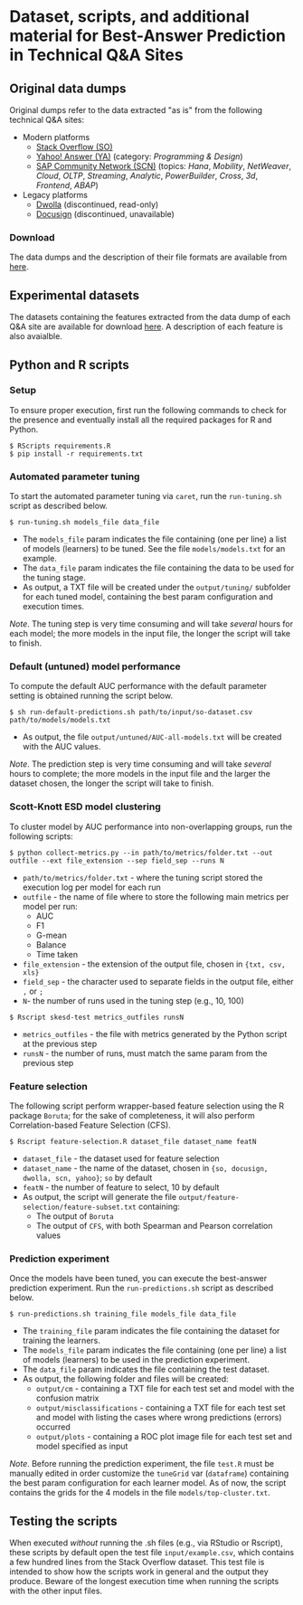 # Dataset, scripts, and additional material for Best-Answer Prediction in Technical Q&A Sites

## Original data dumps
Original dumps refer to the data extracted "as is" from the following technical Q&A sites:
* Modern platforms
  * [Stack Overflow (SO)](https://www.stackoverflow.com) 
  * [Yahoo! Answer (YA)](https://answers.yahoo.com/dir/index?sid=396545663&link=list) (category: _Programming & Design_)
  * [SAP Community Network (SCN)](https://www.sap.com/community.html) (topics: _Hana_, _Mobility_, _NetWeaver_, _Cloud_, _OLTP_, _Streaming_, _Analytic_, _PowerBuilder_, _Cross_, _3d_, _Frontend_, _ABAP_)
* Legacy platforms
  * [Dwolla](https://discuss.dwolla.com/c/api-support) (discontinued, read-only)
  * [Docusign](https://www.docusign.com) (discontinued, unavailable)

### Download
The data dumps and the description of their file formats are available from [here](https://github.com/collab-uniba/dataset_best-answers_emse/tree/master/dumps).

## Experimental datasets
The datasets containing the features extracted from the data dump of each Q&A site are available for download [here](https://github.com/collab-uniba/dataset_best-answers_emse/tree/master/input).
A description of each feature is also avaialble.

## Python and  R scripts
### Setup
To ensure proper execution, first run the following commands to check for the presence and eventually install all the required packages for R and Python.
```
$ RScripts requirements.R
$ pip install -r requirements.txt
```

### Automated parameter tuning
To start the automated parameter tuning via `caret`, run the `run-tuning.sh` script as described below. 
```
$ run-tuning.sh models_file data_file
```
* The `models_file` param indicates the file containing (one per line) a list of models (learners) to be tuned. See the file `models/models.txt` for an example.
* The `data_file` param indicates the file containing the data to be used for the tuning stage.
* As output, a TXT file will be created under the `output/tuning/` subfolder for each tuned model, containing the best param configuration and execution times.

_Note_. The tuning step is very time consuming and will take _several_ hours for each model; the more models in the input file, the longer the script will take to finish.

### Default (untuned) model performance
To compute the default AUC performance with the default parameter setting is obtained running the script below.
```
$ sh run-default-predictions.sh path/to/input/so-dataset.csv path/to/models/models.txt
```
* As output, the file `output/untuned/AUC-all-models.txt` will be created with the AUC values.

_Note_. The prediction step is very time consuming and will take _several_ hours to complete; the more models in the input file and the larger the dataset chosen, the longer the script will take to finish.

### Scott-Knott ESD model clustering 
To cluster model by AUC performance into non-overlapping groups, run the following scripts:
```
$ python collect-metrics.py --in path/to/metrics/folder.txt --out outfile --ext file_extension --sep field_sep --runs N
```
* `path/to/metrics/folder.txt` - where the tuning script stored the execution log per model for each run 
* `outfile` - the name of file where to store the following main metrics per model per run:
  - AUC
  - F1
  - G-mean
  - Balance
  - Time taken
* `file_extension` - the extension of the output file, chosen in `{txt, csv, xls}`
* `field_sep` - the character used to separate fields in the output file, either `,` or `;`
* `N`- the number of runs used in the tuning step (e.g., 10, 100)

```
$ Rscript skesd-test metrics_outfiles runsN 
```
* `metrics_outfiles` - the file with metrics generated by the Python script at the previous step
* `runsN` - the number of runs, must match the same param from the previous step 

### Feature selection
The following script perform wrapper-based feature selection using the R package `Boruta`; for the sake of completeness, it will also perform Correlation-based Feature Selection (CFS).
```
$ Rscript feature-selection.R dataset_file dataset_name featN
```
* `dataset_file` - the dataset used for feature selection
* `dataset_name` - the name of the dataset, chosen in `{so, docusign, dwolla, scn, yahoo}`; `so` by default
* `featN` - the number of feature to select, 10 by default
* As output, the script will generate the file `output/feature-selection/feature-subset.txt` containing:
  * The output of `Boruta`
  * The output of `CFS`, with both Spearman and Pearson correlation values

### Prediction experiment
Once the models have been tuned, you can execute the best-answer prediction experiment. Run the `run-predictions.sh` script as described below. 
```
$ run-predictions.sh training_file models_file data_file
```
* The `training_file` param indicates the file containing the dataset for training the learners.
* The `models_file` param indicates the file containing (one per line) a list of models (learners) to be used in the prediction experiment. 
* The `data_file` param indicates the file containing the test dataset.
* As output, the following folder and files will be created:
  * `output/cm` - containing a TXT file for each test set and model with the confusion matrix
  * `output/misclassifications` - containing a TXT file for each test set and model with listing the cases where wrong predictions (errors) occurred
  * `output/plots` - containing a ROC plot image file for each test set and model specified as input

_Note_. Before running the prediction experiment, the file `test.R` must be manually edited in order customize the `tuneGrid` var (`dataframe`) containing the best param configuration for each learner model. As of now, the script contains the grids for the 4 models in the file `models/top-cluster.txt`.

## Testing the scripts
When executed _without_ running the .sh files (e.g., via RStudio or Rscript), these scripts by default open the test file `input/example.csv`, which contains a few hundred lines from the Stack Overflow dataset. This test file is intended to show how the scripts work in general and the output they produce. Beware of the longest execution time when running the scripts with the other input files.
